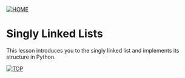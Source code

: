 [![HOME](https://img.shields.io/badge/-HOME-informational?style=plastic)](https://prathameshthakur.github.io/DSApython/)

# <a name='top'></a> Singly Linked Lists

This lesson introduces you to the ​singly linked list and implements its structure in Python.


[![TOP](https://img.shields.io/badge/-Go%20to%20top-grey?style=plastic)](#top)